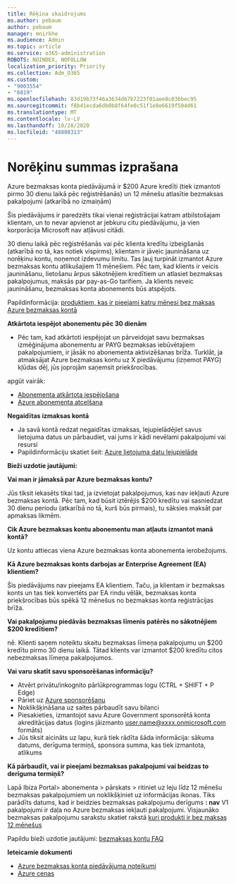 ```yaml
---
title: Rēķina skaidrojums
ms.author: pebaum
author: pebaum
manager: mnirkhe
ms.audience: Admin
ms.topic: article
ms.service: o365-administration
ROBOTS: NOINDEX, NOFOLLOW
localization_priority: Priority
ms.collection: Adm_O365
ms.custom:
- "9003554"
- "6819"
ms.openlocfilehash: 83d19b73f46a3634d67b7223f01aee8c036bec95
ms.sourcegitcommit: f8b41ecda6db0b8f64fe0c51f1e8e6619f504d61
ms.translationtype: MT
ms.contentlocale: lv-LV
ms.lasthandoff: 10/28/2020
ms.locfileid: "48808313"
---
```

# <a name="understand-billing-amount"></a>Norēķinu summas izprašana

Azure bezmaksas konta piedāvājumā ir $200 Azure kredīti (tiek izmantoti pirmo 30 dienu laikā pēc reģistrēšanās) un 12 mēnešu atlasītie bezmaksas pakalpojumi (atkarībā no izmaiņām)

Šis piedāvājums ir paredzēts tikai vienai reģistrācijai katram atbilstošajam klientam, un to nevar apvienot ar jebkuru citu piedāvājumu, ja vien korporācija Microsoft nav atļāvusi citādi.

30 dienu laikā pēc reģistrēšanās vai pēc klienta kredītu izbeigšanās (atkarībā no tā, kas notiek vispirms), klientam ir jāveic jaunināšana uz norēķinu kontu, noņemot izdevumu limitu. Tas ļauj turpināt izmantot Azure bezmaksas kontu atlikušajiem 11 mēnešiem. Pēc tam, kad klients ir veicis jaunināšanu, lietošanu ārpus sākotnējiem kredītiem un atlasiet bezmaksas pakalpojumus, maksās par pay-as-Go tarifiem. Ja klients neveic jaunināšanu, bezmaksas konta abonements būs atspējots.

Papildinformācija: [produktiem, kas ir pieejami katru mēnesi bez maksas Azure bezmaksas kontā](https://azure.microsoft.com/free/free-account-faq/)

**Atkārtota iespējot abonementu pēc 30 dienām**

- Pēc tam, kad atkārtoti iespējojat un pārveidojat savu bezmaksas izmēģinājuma abonementu ar PAYG bezmaksas iebūvētajiem pakalpojumiem, ir jāsāk no abonementa aktivizēšanas brīža. Turklāt, ja atmaksājat Azure bezmaksas kontu uz X piedāvājumu (izņemot PAYG) kļūdas dēļ, jūs joprojām saņemsit priekšrocības.

apgūt vairāk: 
- [Abonementa atkārtota iespējošana](https://docs.microsoft.com/azure/billing/billing-subscription-become-disable?WT.mc_id=Portal-Microsoft_Azure_Support)
- [Azure abonementa atcelšana](https://docs.microsoft.com/azure/billing/billing-how-to-cancel-azure-subscription?WT.mc_id=Portal-Microsoft_Azure_Support)

**Negaidītas izmaksas kontā**

- Ja savā kontā redzat negaidītas izmaksas, lejupielādējiet savus lietojuma datus un pārbaudiet, vai jums ir kādi nevēlami pakalpojumi vai resursi
- Papildinformāciju skatiet šeit: [Azure lietojuma datu lejupielāde](https://docs.microsoft.com/azure/billing/billing-download-azure-invoice-daily-usage-date?WT.mc_id=Portal-Microsoft_Azure_Support#download-usage)

**Bieži uzdotie jautājumi:**

**Vai man ir jāmaksā par Azure bezmaksas kontu?**

Jūs tiksit iekasēts tikai tad, ja izvietojat pakalpojumus, kas nav iekļauti Azure bezmaksas kontā. Pēc tam, kad būsit iztērējis $200 kredītu vai sasniedzat 30 dienu periodu (atkarībā no tā, kurš būs pirmais), tu sāksies maksāt par apmaksas likmēm.

**Cik Azure bezmaksas kontu abonementu man atļauts izmantot manā kontā?**  

Uz kontu attiecas viena Azure bezmaksas konta abonementa ierobežojums.

**Kā Azure bezmaksas konts darbojas ar Enterprise Agreement (EA) klientiem?**  

Šis piedāvājums nav pieejams EA klientiem. Taču, ja klientam ir bezmaksas konts un tas tiek konvertēts par EA rindu vēlāk, bezmaksas konta priekšrocības būs spēkā 12 mēnešus no bezmaksas konta reģistrācijas brīža.

**Vai pakalpojumu piedāvās bezmaksas līmenis patērēs no sākotnējiem $200 kredītiem?**  

nē. Klienti saņem noteiktu skaitu bezmaksas līmeņa pakalpojumu un $200 kredītu pirmo 30 dienu laikā. Tātad klients var izmantot $200 kredītu citos nebezmaksas līmeņa pakalpojumos.

**Vai varu skatīt savu sponsorēšanas informāciju?**

- Atvērt privātu/inkognito pārlūkprogrammas logu (CTRL + SHIFT + P Edge)
- Pāriet uz [Azure sponsorēšanu](http://www.microsoftazuresponsorships.com/)
- Noklikšķināšana uz saites pārbaudīt savu bilanci
- Piesakieties, izmantojot savu Azure Government sponsorētā konta akreditācijas datus (logins jāizmanto user.name@xxxx.onmicrosoft.com formāts)
- Jūs tiksit aicināts uz lapu, kurā tiek rādīta šāda informācija: sākuma datums, derīguma termiņš, sponsora summa, kas tiek izmantota, atlikums

**Kā pārbaudīt, vai ir pieejami bezmaksas pakalpojumi vai beidzas to derīguma termiņš?**

Lapā Ibiza Portal> abonementa > pārskats > ritiniet uz leju līdz 12 mēnešu bezmaksas pakalpojumiem un noklikšķiniet uz informācijas ikonas. Tiks parādīts datums, kad ir beidzies bezmaksas pakalpojumu derīgums **: nav** V1 pakalpojumi ir daļa no Azure bezmaksas iekļauti pakalpojumi. Visjaunāko bezmaksas pakalpojumu sarakstu skatiet rakstā [kuri produkti ir bez maksas 12 mēnešus](http://www.microsoftazuresponsorships.com/)

Papildu bieži uzdotie jautājumi: [bezmaksas kontu FAQ](https://azure.microsoft.com/free/free-account-faq/)

**Ieteicamie dokumenti**

- [Azure bezmaksas konta piedāvājuma noteikumi](https://azure.microsoft.com/offers/ms-azr-0044p/)
- [Azure cenas](https://azure.microsoft.com/pricing/)